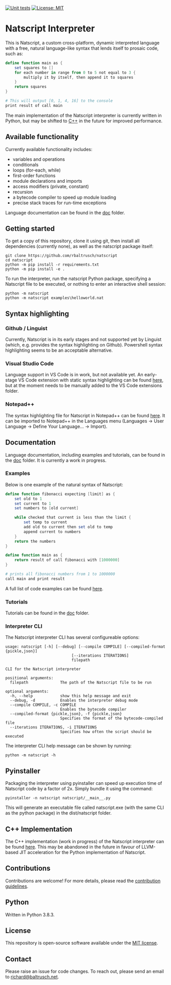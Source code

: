 [![Unit tests](https://github.com/rbaltrusch/natscript/actions/workflows/pytest-unit-tests.yml/badge.svg)](https://github.com/rbaltrusch/natscript/actions/workflows/pytest-unit-tests.yml)
[![License: MIT](https://img.shields.io/badge/License-MIT-purple.svg)](https://opensource.org/licenses/MIT)

# Natscript Interpreter

This is Natscript, a custom cross-platform, dynamic interpreted language with a free, natural language-like syntax that lends itself to prosaic code, such as:

```powershell
define function main as {
    set squares to []
    for each number in range from 0 to 5 not equal to 3 {
        multiply it by itself, then append it to squares
    }
    return squares
}

# This will output [0, 1, 4, 16] to the console
print result of call main
```

The main implementation of the Natscript interpreter is currently written in Python, but may be shifted to [C++](https://github.com/rbaltrusch/natscript/tree/main/README.md#c-implementation) in the future for improved performance.

## Available functionality

Currently available functionality includes:
- variables and operations
- conditionals
- loops (for-each, while)
- first-order functions
- module declarations and imports
- access modifiers (private, constant)
- recursion
- a bytecode compiler to speed up module loading
- precise stack traces for run-time exceptions

Language documentation can be found in the [doc](https://github.com/rbaltrusch/natscript/tree/main/doc) folder.

## Getting started

To get a copy of this repository, clone it using git, then install all dependencies (currently none), as well as the natscript package itself:

```batch
git clone https://github.com/rbaltrusch/natscript
cd natscript
python -m pip install -r requirements.txt
python -m pip install -e .
```

To run the interpreter, run the natscript Python package, specifying a Natscript file to be executed, or nothing to enter an interactive shell session:
```batch
python -m natscript
python -m natscript examples\helloworld.nat
```

## Syntax highlighting

### Github / Linguist

Currently, Natscript is in its early stages and not supported yet by Linguist (which, e.g. provides the syntax highlighting on Github). Powershell syntax highlighting seems to be an acceptable alternative.

### Visual Studio Code

Language support in VS Code is in work, but not available yet. An early-stage VS Code extension with static syntax highlighting can be found [here](https://github.com/rbaltrusch/natscript-vscode), but at the moment needs to be manually added to the VS Code extensions folder.

### Notepad++

The syntax highlighting file for Natscript in Notepad++ can be found [here](https://github.com/rbaltrusch/natscript/tree/main/tools/syntax_highlighting/notepad++/natscript.xml). It can be imported to Notepad++ in the Languages menu (Languages -> User Language -> Define Your Language... -> Import).

## Documentation

Language documentation, including examples and tutorials, can be found in the [doc](https://github.com/rbaltrusch/natscript/tree/main/doc) folder. It is currently a work in progress.

### Examples

Below is one example of the natural syntax of Natscript:

```powershell
define function fibonacci expecting [limit] as {
    set old to 1
    set current to 1
    set numbers to [old current]

    while checked that current is less than the limit {
        set temp to current
        add old to current then set old to temp
        append current to numbers
    }
    return the numbers
}

define function main as {
    return result of call fibonacci with [1000000]
}

# prints all fibonacci numbers from 1 to 1000000
call main and print result
```

A full list of code examples can be found [here](https://github.com/rbaltrusch/natscript/tree/main/doc/examples).

### Tutorials

Tutorials can be found in the [doc](https://github.com/rbaltrusch/natscript/tree/main/doc) folder.

### Interpreter CLI

The Natscript interpreter CLI has several configureable options:

```
usage: natscript [-h] [--debug] [--compile COMPILE] [--compiled-format {pickle,json}]
                             [--iterations ITERATIONS]
                             filepath

CLI for the Natscript interpreter

positional arguments:
  filepath              The path of the Natscript file to be run

optional arguments:
  -h, --help            show this help message and exit
  --debug, -d           Enables the interpreter debug mode
  --compile COMPILE, -c COMPILE
                        Enables the bytecode compiler
  --compiled-format {pickle,json}, -f {pickle,json}
                        Specifies the format of the bytecode-compiled file
  --iterations ITERATIONS, -i ITERATIONS
                        Specifies how often the script should be executed
```

The interpreter CLI help message can be shown by running:
```batch
python -m natscript -h
```

## Pyinstaller

Packaging the interpreter using pyinstaller can speed up execution time of Natscript code by a factor of 2x. Simply bundle it using the command:

```batch
pyinstaller -n natscript natscript/__main__.py
```

This will generate an executable file called natscript.exe (with the same CLI as the python package) in the dist/natscript folder.

## C++ Implementation

The C++ implementation (work in progress) of the Natscript interpreter can be found [here](https://github.com/rbaltrusch/cpp-natscript). This may be abandoned in the future in favour of LLVM-based JIT acceleration for the Python implementation of Natscript.

## Contributions

Contributions are welcome! For more details, please read the [contribution guidelines](CONTRIBUTING.md).

## Python

Written in Python 3.8.3.

## License

This repository is open-source software available under the [MIT license](https://github.com/rbaltrusch/natscript/blob/main/LICENSE).

## Contact

Please raise an issue for code changes. To reach out, please send an email to richard@baltrusch.net.
